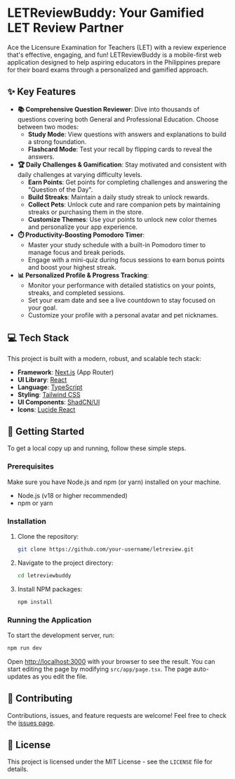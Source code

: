# LETReviewBuddy: Your Gamified LET Review Partner

Ace the Licensure Examination for Teachers (LET) with a review experience that's effective, engaging, and fun! LETReviewBuddy is a mobile-first web application designed to help aspiring educators in the Philippines prepare for their board exams through a personalized and gamified approach.

## ✨ Key Features

- **📚 Comprehensive Question Reviewer**: Dive into thousands of questions covering both General and Professional Education. Choose between two modes:
    - **Study Mode**: View questions with answers and explanations to build a strong foundation.
    - **Flashcard Mode**: Test your recall by flipping cards to reveal the answers.
- **🏆 Daily Challenges & Gamification**: Stay motivated and consistent with daily challenges at varying difficulty levels.
    - **Earn Points**: Get points for completing challenges and answering the "Question of the Day".
    - **Build Streaks**: Maintain a daily study streak to unlock rewards.
    - **Collect Pets**: Unlock cute and rare companion pets by maintaining streaks or purchasing them in the store.
    - **Customize Themes**: Use your points to unlock new color themes and personalize your app experience.
- **⏱️ Productivity-Boosting Pomodoro Timer**:
    - Master your study schedule with a built-in Pomodoro timer to manage focus and break periods.
    - Engage with a mini-quiz during focus sessions to earn bonus points and boost your highest streak.
- **📊 Personalized Profile & Progress Tracking**:
    - Monitor your performance with detailed statistics on your points, streaks, and completed sessions.
    - Set your exam date and see a live countdown to stay focused on your goal.
    - Customize your profile with a personal avatar and pet nicknames.

## 💻 Tech Stack

This project is built with a modern, robust, and scalable tech stack:

- **Framework**: [Next.js](https://nextjs.org/) (App Router)
- **UI Library**: [React](https://reactjs.org/)
- **Language**: [TypeScript](https://www.typescriptlang.org/)
- **Styling**: [Tailwind CSS](https://tailwindcss.com/)
- **UI Components**: [ShadCN/UI](https://ui.shadcn.com/)
- **Icons**: [Lucide React](https://lucide.dev/)

## 🚀 Getting Started

To get a local copy up and running, follow these simple steps.

### Prerequisites

Make sure you have Node.js and npm (or yarn) installed on your machine.
- Node.js (v18 or higher recommended)
- npm or yarn

### Installation

1. Clone the repository:
   ```sh
   git clone https://github.com/your-username/letreview.git
   ```
2. Navigate to the project directory:
   ```sh
   cd letreviewbuddy
   ```
3. Install NPM packages:
   ```sh
   npm install
   ```

### Running the Application

To start the development server, run:
```sh
npm run dev
```

Open [http://localhost:3000](http://localhost:3000) with your browser to see the result. You can start editing the page by modifying `src/app/page.tsx`. The page auto-updates as you edit the file.

## 🤝 Contributing

Contributions, issues, and feature requests are welcome! Feel free to check the [issues page](https://github.com/your-username/letreviewbuddy/issues).

## 📄 License

This project is licensed under the MIT License - see the `LICENSE` file for details.
